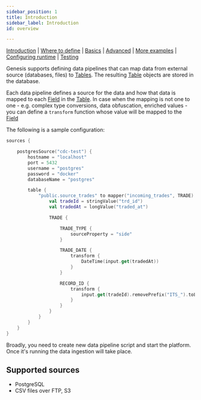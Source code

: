 ```yaml
---
sidebar_position: 1
title: Introduction
sidebar_label: Introduction
id: overview

---
```


[Introduction](/creating-applications/defining-your-application/integrations/data-pipeline/overview/)  | [Where to define](/creating-applications/defining-your-application/integrations/data-pipeline/datapipeline-where-to-define/) | [Basics](/creating-applications/defining-your-application/integrations/data-pipeline/datapipeline-basics/) | [Advanced](/creating-applications/defining-your-application/integrations/data-pipeline/datapipeline-advanced/) | [More examples](/creating-applications/defining-your-application/integrations/data-pipeline/datapipeline-examples/) | [Configuring runtime](/creating-applications/defining-your-application/integrations/data-pipeline/datapipeline-runtime/) | [Testing](/creating-applications/defining-your-application/integrations/data-pipeline/datapipeline-testing/)


Genesis supports defining data pipelines that can map data from external source (databases, files) to [Tables](/creating-applications/defining-your-application/data-model/tables/tables). The resulting [Table](/creating-applications/defining-your-application/data-model/tables/tables) objects are stored in the database.

Each data pipeline defines a source for the data and how that data is mapped to each [Field](/creating-applications/defining-your-application/data-model/fields/fields) in the [Table](/creating-applications/defining-your-application/data-model/tables/tables). In case when the mapping is not one to one - e.g. complex type conversions, data obfuscation, enriched values - you can define a `transform` function whose value will be mapped to the [Field](/creating-applications/defining-your-application/data-model/fields/fields)

The following is a sample configuration:
```kotlin
sources {

    postgresSource("cdc-test") {
        hostname = "localhost"
        port = 5432
        username = "postgres"
        password = "docker"
        databaseName = "postgres"

        table {
            "public.source_trades" to mapper("incoming_trades", TRADE) {
                val tradeId = stringValue("trd_id")
                val tradedAt = longValue("traded_at")

                TRADE {

                    TRADE_TYPE {
                        sourceProperty = "side"
                    }

                    TRADE_DATE {
                        transform {
                            DateTime(input.get(tradedAt))
                        }
                    }

                    RECORD_ID {
                        transform {
                            input.get(tradeId).removePrefix("ITS_").toLong()
                        }
                    }
                }
            }
        }
    }
}

```

Broadly, you need to create new data pipeline script and start the platform. Once it's running the data ingestion will take place.

## Supported sources
- PostgreSQL
- CSV files over FTP, S3